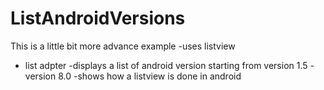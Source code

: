 # ListAndroidVersions
This is a little bit more advance example
-uses listview
- list adpter
-displays a list of android version starting from version 1.5 - version 8.0
-shows how a listview is done in android
